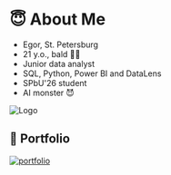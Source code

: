 # 😇 About Me
- Egor, St. Petersburg
- 21 y.o., bald 👨‍🦲 
- Junior data analyst
- SQL, Python, Power BI and DataLens
- SPbU'26 student
- AI monster 😈
  
![Logo](https://placecats.com/350/250?fit=contain&position=top
)

## 🔗 Portfolio
[![portfolio](https://img.shields.io/badge/my_portfolio-000?style=for-the-badge&logo=ko-fi&logoColor=white)](https://katherineoelsner.com/)
